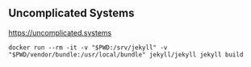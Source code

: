 ## Uncomplicated Systems

https://uncomplicated.systems

```
docker run --rm -it -v "$PWD:/srv/jekyll" -v "$PWD/vendor/bundle:/usr/local/bundle" jekyll/jekyll jekyll build
```